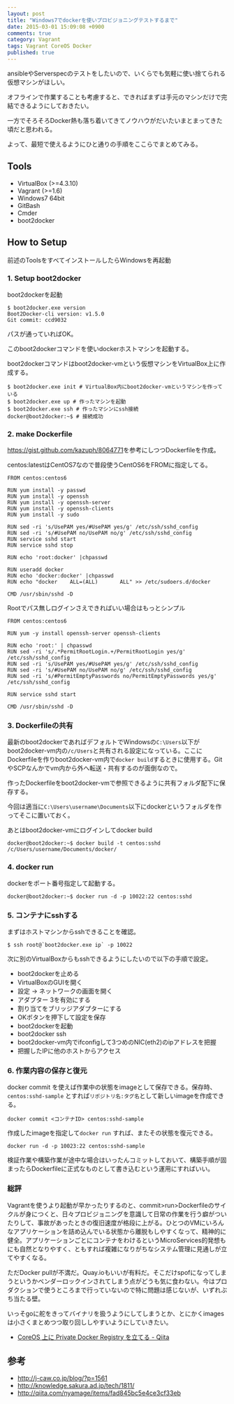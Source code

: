 ```yaml
---
layout: post
title: "Windows7でdockerを使いプロビジョニングテストするまで"
date: 2015-03-01 15:09:08 +0900
comments: true
category: Vagrant
tags: Vagrant CoreOS Docker
published: true
---
```


ansibleやServerspecのテストをしたいので、いくらでも気軽に使い捨てられる仮想マシンがほしい。

オフラインで作業することも考慮すると、できればまずは手元のマシンだけで完結できるようにしておきたい。

一方でそろそろDocker熱も落ち着いてきてノウハウがだいたいまとまってきた頃だと思われる。

よって、最短で使えるようにひと通りの手順をここらでまとめてみる。

## Tools

- VirtualBox (>=4.3.10)
- Vagrant (>=1.6)
- Windows7 64bit
- GitBash
- Cmder
- boot2docker

## How to Setup

前述のToolsをすべてインストールしたらWindowsを再起動

### 1. Setup boot2docker

boot2dockerを起動

```
$ boot2docker.exe version
Boot2Docker-cli version: v1.5.0
Git commit: ccd9032
```

パスが通っていればOK。

このboot2dockerコマンドを使いdockerホストマシンを起動する。

boot2dockerコマンドはboot2docker-vmという仮想マシンをVirtualBox上に作成する。

```
$ boot2docker.exe init # VirtualBox内にboot2docker-vmというマシンを作っている
$ boot2docker.exe up # 作ったマシンを起動
$ boot2docker.exe ssh # 作ったマシンにssh接続
docker@boot2docker:~$ # 接続成功
```

### 2. make Dockerfile

<https://gist.github.com/kazuph/8064771>を参考にしつつDockerfileを作成。

centos:latestはCentOS7なので普段使うCentOS6をFROMに指定してる。

```
FROM centos:centos6

RUN yum install -y passwd
RUN yum install -y openssh
RUN yum install -y openssh-server
RUN yum install -y openssh-clients
RUN yum install -y sudo

RUN sed -ri 's/UsePAM yes/#UsePAM yes/g' /etc/ssh/sshd_config
RUN sed -ri 's/#UsePAM no/UsePAM no/g' /etc/ssh/sshd_config
RUN service sshd start
RUN service sshd stop

RUN echo 'root:docker' |chpasswd

RUN useradd docker
RUN echo 'docker:docker' |chpasswd
RUN echo "docker    ALL=(ALL)       ALL" >> /etc/sudoers.d/docker

CMD /usr/sbin/sshd -D
```

Rootでパス無しログインさえできればいい場合はもっとシンプル

```
FROM centos:centos6

RUN yum -y install openssh-server openssh-clients

RUN echo 'root:' | chpasswd
RUN sed -ri 's/.*PermitRootLogin.+/PermitRootLogin yes/g' /etc/ssh/sshd_config
RUN sed -ri 's/UsePAM yes/#UsePAM yes/g' /etc/ssh/sshd_config
RUN sed -ri 's/#UsePAM no/UsePAM no/g' /etc/ssh/sshd_config
RUN sed -ri 's/#PermitEmptyPasswords no/PermitEmptyPasswords yes/g' /etc/ssh/sshd_config

RUN service sshd start

CMD /usr/sbin/sshd -D
```

### 3. Dockerfileの共有

最新のboot2dockerであればデフォルトでWindowsの`C:\Users`以下がboot2docker-vm内の`/c/Users`と共有される設定になっている。ここにDockerfileを作りboot2docker-vm内で`docker build`するときに使用する。GitやSCPなんかでvm内から外へ転送・共有するのが面倒なので。

作ったDockerfileをboot2docker-vmで参照できるように共有フォルダ配下に保存する。

今回は適当に`C:\Users\username\Documents`以下にdockerというフォルダを作ってそこに置いておく。

あとはboot2docker-vmにログインしてdocker build

```
docker@boot2docker:~$ docker build -t centos:sshd /c/Users/username/Documents/docker/
```

### 4. docker run

dockerをポート番号指定して起動する。

```
docker@boot2docker:~$ docker run -d -p 10022:22 centos:sshd
```

### 5. コンテナにsshする

まずはホストマシンからsshできることを確認。

```
$ ssh root@`boot2docker.exe ip` -p 10022
```

次に別のVirtualBoxからもsshできるようにしたいので以下の手順で設定。

+ boot2dockerを止める
+ VirtualBoxのGUIを開く
+ 設定 → ネットワークの画面を開く
+ アダプター 3を有効にする
+ 割り当てをブリッジアダプターにする
+ OKボタンを押下して設定を保存
+ boot2dockerを起動
+ boot2docker ssh
+ boot2docker-vm内でifconfigして3つめのNIC(eth2)のipアドレスを把握
+ 把握したIPに他のホストからアクセス

### 6. 作業内容の保存と復元

docker commit を使えば作業中の状態をimageとして保存できる。保存時、`centos:sshd-sample` とすれば`リポジトリ名:タグ名`として新しいimageを作成できる。

```
docker commit <コンテナID> centos:sshd-sample
```

作成したimageを指定して`docker run` すれば、またその状態を復元できる。

```
docker run -d -p 10023:22 centos:sshd-sample
```

検証作業や構築作業が途中な場合はいったんコミットしておいて、構築手順が固まったらDockerfileに正式なものとして書き込むという運用にすればいい。

### 総評

Vagrantを使うより起動が早かったりするのと、commit>run>Dockerfileのサイクルが身につくと、日々プロビジョニングを意識して日常の作業を行う癖がついたりして、事故があったときの復旧速度が格段に上がる。ひとつのVMにいろんなアプリケーションを詰め込んでいる状態から離脱もしやすくなって、精神的に健全。アプリケーションごとにコンテナをわけるというMicroServices的発想もにも自然となりやすく、ともすれば複雑になりがちなシステム管理に見通しが立てやすくなる。

ただDocker pullが不満だ。Quay.ioもいいが有料だ。そこだけspofになってしまうというかベンダーロックインされてしまう点がどうも気に食わない。今はプロダクションで使うところまで行っていないので特に問題は感じないが、いずれぶち当たる壁。

いっそgoに舵をきってバイナリを扱うようにしてしまうとか、とにかくimagesは小さくまとめつつ取り回ししやすいようにしていきたい。

- [CoreOS 上に Private Docker Registry を立てる - Qiita](http://qiita.com/spesnova/items/658a47e40eaea5b5a5f4)

## 参考

- <http://j-caw.co.jp/blog/?p=1561>
- <http://knowledge.sakura.ad.jp/tech/1811/>
- <http://qiita.com/nyamage/items/fad845bc5e4ce3cf33eb>
